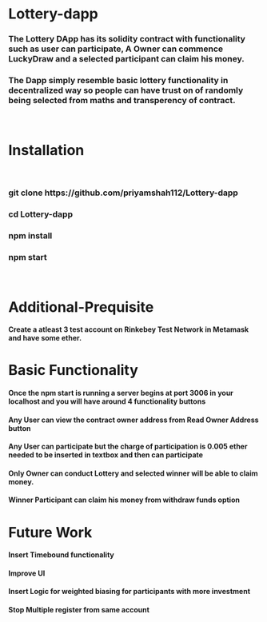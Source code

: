 # Lottery-dapp

<h3>
The Lottery DApp has its solidity contract with functionality such as user can participate, A Owner can commence LuckyDraw and a selected participant can claim his money.
</h3>
<h3>
The Dapp simply resemble basic lottery functionality in decentralized way so people can have trust on of randomly being selected from maths and transperency of contract.
</h3>
<br>

# Installation

<br>
<h3><b>git clone https://github.com/priyamshah112/Lottery-dapp<b></h3>

<h3><b>cd Lottery-dapp<b></h3>

<h3><b>npm install<b></h3>

<h3><b>npm start<b></h3>
<br>
  
# Additional-Prequisite
<h4> Create a atleast 3 test account on Rinkebey Test Network in Metamask and have some ether.</h4>

# Basic Functionality
<h4>Once the npm start is running a server begins at port 3006 in your localhost and you will have around 4 functionality buttons</h4>
<h4>Any User can view the contract owner address from Read Owner Address button</h4>
<h4>Any User can participate but the charge of participation is 0.005 ether needed to be inserted in textbox and then can participate</h4>
<h4>Only Owner can conduct Lottery and selected winner will be able to claim money.</h4>
<h4>Winner Participant can claim his money from withdraw funds option</h4>

# Future Work
<h4>Insert Timebound functionality</h4>
<h4>Improve UI</h4>
<h4>Insert Logic for weighted biasing for participants with more investment</h4>
<h4>Stop Multiple register from same account</h4>
